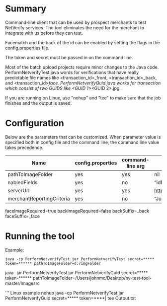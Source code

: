 # Summary

Command-line client that can be used by prospect merchants to test NetVerify services. The tool eliminates the need for the merchant to integrate with us before they can test.

Facematch and the back of the id can be enabled by setting the flags in the config.properties file.

The token and secret must be passed in on the command line.

Most of the batch upload projects require minor changes to the Java code.  PerformNetverifyTest.java words for verifications that have really predictable file names like <transaction_id>_front, <transaction_id>_back, and <transaction_id>_face.  PerformNetverifyQuid.java works for transaction which consist of two GUIDS like <GUID 1>_<GUID 2>.jpg.

If you are running on Linux, use "nohup" and "tee" to make sure that the job finishes and the output is saved.

# Configuration

Below are the parameters that can be customized. 
When parameter value is specified both in config file and the command line, the command line value takes precedence.

Name|config.properties|command-line arg|default
---|---|---|---
pathToImageFolder |yes	|yes	|nil
nabledFields	|yes	|no	|“idNumber,idFirstName,idLastName,idDob,idExpiry,idUsState,idPersonalNumber,idAddress"
serverUrl	|yes	|yes	|https://netverify.com/api/netverify/v2
merchantReportingCriteria	|yes	|no	|“Jumio NV Test Tool”
faceImageRequired=true
backImageRequired=false
backSuffix=_back
faceSuffix=_face

# Running the tool

Example:

```
java -cp PerformNetverifyTest.jar PerformNetverifyTest secret=***** token=****** pathToImageFolder=d:/imgFolder 

```

java -jar PerformNetverifyTest.jar PerformNetverifyGuid secret=***** token-****** pathToImageFolder=/Users/johnmc/Desktop/nv-test-tool-master/Imagesrc

''' Linux example
nohup java -cp PerformNetverifyTest.jar PerformNetverifyGuid secret=***** token=****| tee Output.txt



